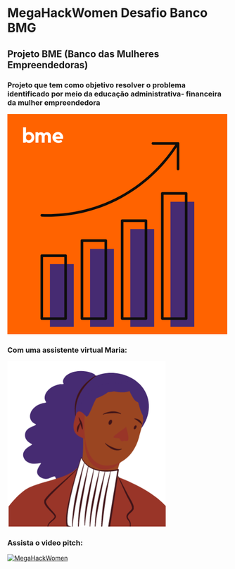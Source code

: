 # MegaHackWomen Desafio Banco BMG
## Projeto BME (Banco das Mulheres Empreendedoras)
### Projeto que tem como objetivo resolver o problema identificado por meio da educação administrativa- financeira da mulher empreendedora

![Logo](https://github.com/Patriciarego29/MegaHackWomen/blob/master/AppFront/MegaHackWomen/src/img/BME-_LOGO.png)

### Com uma assistente virtual Maria:
![Assistente](https://github.com/Patriciarego29/MegaHackWomen/blob/master/AppFront/MegaHackWomen/src/img/MARIA_-_BME_1.png)
### Assista o video pitch:
[![MegaHackWomen](http://img.youtube.com/vi/ieuClJyfnw4/0.jpg)](http://www.youtube.com/watch?v=ieuClJyfnw4 "Video Pitch do Projeto BME")
